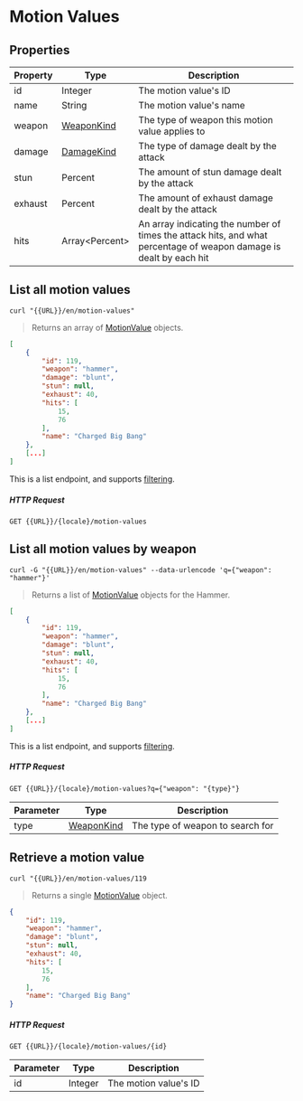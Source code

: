 [MotionValue]: #motion-values

# Motion Values
## Properties
|Property|Type|Description|
|---|---|---|
|id|Integer|The motion value's ID|
|name|String|The motion value's name|
|weapon|[WeaponKind](#weaponkind)|The type of weapon this motion value applies to|
|damage|[DamageKind](#damagekind)|The type of damage dealt by the attack|
|stun|Percent|The amount of stun damage dealt by the attack|
|exhaust|Percent|The amount of exhaust damage dealt by the attack|
|hits|Array&lt;Percent>|An array indicating the number of times the attack hits, and what percentage of weapon damage is dealt by each hit|

## List all motion values
```shell
curl "{{URL}}/en/motion-values"
```

> Returns an array of [MotionValue] objects.

```json
[
    {
        "id": 119,
        "weapon": "hammer",
        "damage": "blunt",
        "stun": null,
        "exhaust": 40,
        "hits": [
            15,
            76
        ],
        "name": "Charged Big Bang"
    },
    [...]
]
```

This is a list endpoint, and supports [filtering](#filtering-objects-in-the-response).

##### HTTP Request
`GET {{URL}}/{locale}/motion-values`

## List all motion values by weapon
```shell
curl -G "{{URL}}/en/motion-values" --data-urlencode 'q={"weapon": "hammer"}'
```

> Returns a list of [MotionValue] objects for the Hammer.

```json
[
    {
        "id": 119,
        "weapon": "hammer",
        "damage": "blunt",
        "stun": null,
        "exhaust": 40,
        "hits": [
            15,
            76
        ],
        "name": "Charged Big Bang"
    },
    [...]
]
```

This is a list endpoint, and supports [filtering](#filtering-objects-in-the-response).

##### HTTP Request
`GET {{URL}}/{locale}/motion-values?q={"weapon": "{type}"}`

|Parameter|Type|Description|
|---|---|---|
|type|[WeaponKind](#weaponkind)|The type of weapon to search for|

## Retrieve a motion value
```shell
curl "{{URL}}/en/motion-values/119
```

> Returns a single [MotionValue] object.

```json
{
    "id": 119,
    "weapon": "hammer",
    "damage": "blunt",
    "stun": null,
    "exhaust": 40,
    "hits": [
        15,
        76
    ],
    "name": "Charged Big Bang"
}
```

##### HTTP Request
`GET {{URL}}/{locale}/motion-values/{id}`

|Parameter|Type|Description|
|---|---|---|
|id|Integer|The motion value's ID|
